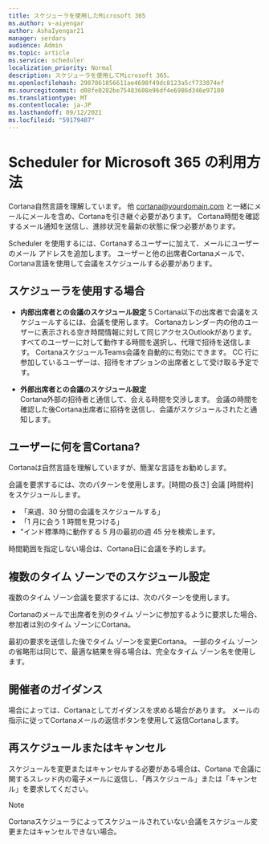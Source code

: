 ```yaml
---
title: スケジューラを使用したMicrosoft 365
ms.author: v-aiyengar
author: AshaIyengar21
manager: serdars
audience: Admin
ms.topic: article
ms.service: scheduler
localization_priority: Normal
description: スケジューラを使用してMicrosoft 365。
ms.openlocfilehash: 2987861856611ae4698f49dc8123a5cf733074ef
ms.sourcegitcommit: d08fe0282be75483608e96df4e6986d346e97180
ms.translationtype: MT
ms.contentlocale: ja-JP
ms.lasthandoff: 09/12/2021
ms.locfileid: "59179487"
---
```

# <a name="how-to-use-scheduler-for-microsoft-365"></a>Scheduler for Microsoft 365 の利用方法

Cortana自然言語を理解しています。 他 cortana@yourdomain.com と一緒にメールにメールを含め、Cortanaを引き継ぐ必要があります。 Cortana時間を確認するメール通知を送信し、進捗状況を最新の状態に保つ必要があります。

Scheduler を使用するには、Cortanaするユーザーに加えて、メールにユーザーのメール アドレスを追加します。 ユーザーと他の出席者Cortanaメールで、Cortana言語を使用して会議をスケジュールする必要があります。  

## <a name="when-to-use-scheduler"></a>スケジューラを使用する場合

- **内部出席者との会議のスケジュール設定** 5 Cortana以下の出席者で会議をスケジュールするには、会議を使用します。 Cortanaカレンダー内の他のユーザーに表示される空き時間情報に対して同じアクセスOutlookがあります。 すべてのユーザーに対して動作する時間を選択し、代理で招待を送信します。 CortanaスケジュールTeams会議を自動的に有効にできます。 CC 行に参加しているユーザーは、招待をオプションの出席者として受け取る予定です。  

- **外部出席者との会議のスケジュール設定**  
Cortana外部の招待者と通信して、会える時間を交渉します。 会議の時間を確認した後Cortana出席者に招待を送信し、会議がスケジュールされたと通知します。

## <a name="what-to-say-to-cortana"></a>ユーザーに何を言Cortana?

Cortanaは自然言語を理解していますが、簡潔な言語をお勧めします。 

会議を要求するには、次のパターンを使用します。[時間の長さ] 会議 [時間枠] をスケジュールします。  

- 「来週、30 分間の会議をスケジュールする」  
- 「1 月に会う 1 時間を見つける」 
- "インド標準時に動作する 5 月の最初の週 45 分を検索します。 

時間範囲を指定しない場合は、Cortana日に会議を予約します。

## <a name="scheduling-across-multiple-time-zones"></a>複数のタイム ゾーンでのスケジュール設定

複数のタイム ゾーン会議を要求するには、次のパターンを使用します。 

Cortanaのメールで出席者を別のタイム ゾーンに参加するように要求した場合、参加者は別のタイム ゾーンにCortana。  

最初の要求を送信した後でタイム ゾーンを変更Cortana。 一部のタイム ゾーンの省略形は同じで、最適な結果を得る場合は、完全なタイム ゾーン名を使用します。  

## <a name="organizer-guidance"></a>開催者のガイダンス

場合によっては、Cortanaとしてガイダンスを求める場合があります。 メールの指示に従ってCortanaメールの返信ボタンを使用して返信Cortanaします。

## <a name="reschedule-or-cancel"></a>再スケジュールまたはキャンセル

スケジュールを変更またはキャンセルする必要がある場合は、Cortana で会議に関するスレッド内の電子メールに返信し、「再スケジュール」または「キャンセル」を要求してください。 

> [!NOTE]
> Cortanaスケジューラによってスケジュールされていない会議をスケジュール変更またはキャンセルできない場合。  
